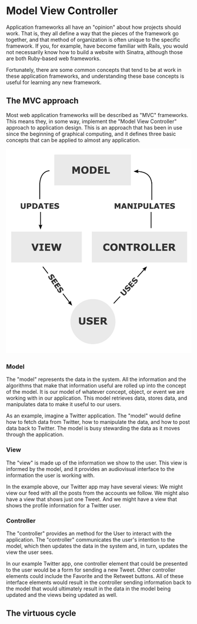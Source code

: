 # Model View Controller
Application frameworks all have an "opinion" about how projects should work. That is, they all define a way that the pieces of the framework go together, and that method of organization is often unique to the specific framework. If you, for example, have become familiar with Rails, you would not necessarily know how to build a website with Sinatra, although those are both Ruby-based web frameworks.

Fortunately, there are some common concepts that tend to be at work in these application frameworks, and understanding these base concepts is useful for learning any new framework.

## The MVC approach
Most web application frameworks will be described as "MVC" frameworks. This means they, in some way, implement the "Model View Controller" approach to application design. This is an approach that has been in use since the beginning of graphical computing, and it defines three basic concepts that can be applied to almost any application.

![Model View Controller Schematic](img/mvc_schematic.png)

### Model
The "model" represents the data in the system. All the information and the algorithms that make that information useful are rolled up into the concept of the model. It is our model of whatever concept, object, or event we are working with in our application. This model retrieves data, stores data, and manipulates data to make it useful to our users.

As an example, imagine a Twitter application. The "model" would define how to fetch data from Twitter, how to manipulate the data, and how to post data back to Twitter. The model is busy stewarding the data as it moves through the application.

### View
The "view" is made up of the information we show to the user. This view is informed by the model, and it provides an audiovisual interface to the information the user is working with.

In the example above, our Twitter app may have several views: We might view our feed with all the posts from the accounts we follow. We might also have a view that shows just one Tweet. And we might have a view that shows the profile information for a Twitter user. 

### Controller
The "controller" provides an method for the User to interact with the application. The "controller" communicates the user's intention to the model, which then updates the data in the system and, in turn, updates the view the user sees.

In our example Twitter app, one controller element that could be presented to the user would be a form for sending a new Tweet. Other controller elements could include the Favorite and the Retweet buttons. All of these interface elements would result in the controller sending information back to the model that would ultimately result in the data in the model being updated and the views being updated as well.

## The virtuous cycle

